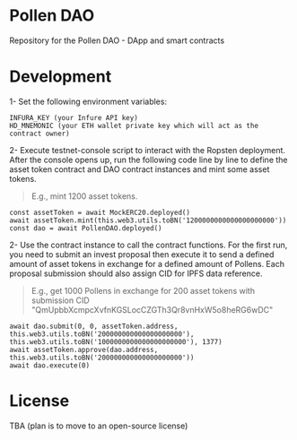 Pollen DAO
===================

Repository for the Pollen DAO - DApp and smart contracts

Development
===========

1- Set the following environment variables:

```
INFURA_KEY (your Infure API key)
HD_MNEMONIC (your ETH wallet private key which will act as the contract owner)

```

2- Execute testnet-console script to interact with the Ropsten deployment. After the console opens up, run the following code line by line to define the asset token contract and DAO contract instances and mint some asset tokens.
> E.g., mint 1200 asset tokens.

```
const assetToken = await MockERC20.deployed()
await assetToken.mint(this.web3.utils.toBN('1200000000000000000000'))
const dao = await PollenDAO.deployed()
```

2- Use the contract instance to call the contract functions.
For the first run, you need to submit an invest proposal then execute it to send a defined amount of asset tokens in exchange for a defined amount of Pollens.
Each proposal submission should also assign CID for IPFS data reference. 
> E.g., get 1000 Pollens in exchange for 200 asset tokens with submission CID "QmUpbbXcmpcXvfnKGSLocCZGTh3Qr8vnHxW5o8heRG6wDC"

```
await dao.submit(0, 0, assetToken.address, this.web3.utils.toBN('200000000000000000000'), this.web3.utils.toBN('1000000000000000000000'), 1377)
await assetToken.approve(dao.address, this.web3.utils.toBN('200000000000000000000'))
await dao.execute(0)
```

License
===========
TBA (plan is to move to an open-source license)
